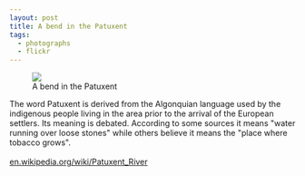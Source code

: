 ```yaml
---
layout: post
title: A bend in the Patuxent
tags:
  - photographs
  - flickr
---
```


<figure>
  <a href="https://www.flickr.com/photos/inkdroid/54365038715/">
    <img class="img-fluid" src="https://live.staticflickr.com/65535/54365038715_9e5fe09e6f_c.jpg">
  </a>
  <figcaption>
    A bend in the Patuxent
  </figcaption>
</figure>

<p>The word Patuxent is derived from the Algonquian language used by the indigenous people living in the area prior to the arrival of the European settlers. Its meaning is debated. According to some sources it means &quot;water running over loose stones&quot; while others believe it means the &quot;place where tobacco grows&quot;.<br /> <br /> <a href="https://en.wikipedia.org/wiki/Patuxent_River" rel="noreferrer nofollow">en.wikipedia.org/wiki/Patuxent_River</a></p>
